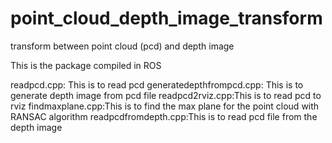 # point_cloud_depth_image_transform
transform between point cloud (pcd) and depth image

This is the package compiled in ROS 

readpcd.cpp: This is to read pcd
generatedepthfrompcd.cpp: This is to generate depth image from pcd file
readpcd2rviz.cpp:This is to read pcd to rviz
findmaxplane.cpp:This is to find the max plane for the point cloud with RANSAC algorithm
readpcdfromdepth.cpp:This is to read pcd file from the depth image



